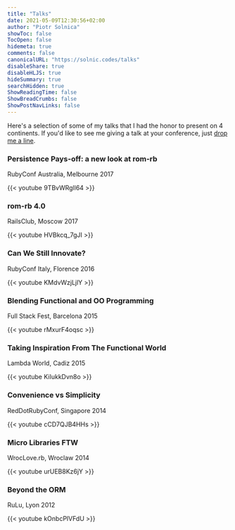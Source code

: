 ```yaml
---
title: "Talks"
date: 2021-05-09T12:30:56+02:00
author: "Piotr Solnica"
showToc: false
TocOpen: false
hidemeta: true
comments: false
canonicalURL: "https://solnic.codes/talks"
disableShare: true
disableHLJS: true
hideSummary: true
searchHidden: true
ShowReadingTime: false
ShowBreadCrumbs: false
ShowPostNavLinks: false
---
```


Here's a selection of some of my talks that I had the honor to present on 4 continents. If you'd like to see me giving a talk at your conference, just [drop me a line](https://solnic.codes/contact/).

### Persistence Pays-off: a new look at rom-rb

RubyConf Australia, Melbourne 2017

{{< youtube 9TBvWRgll64 >}}

### rom-rb 4.0

RailsClub, Moscow 2017

{{< youtube HVBkcq_7gJI >}}

### Can We Still Innovate?

RubyConf Italy, Florence 2016

{{< youtube KMdvWzjLjlY >}}

### Blending Functional and OO Programming

Full Stack Fest, Barcelona 2015

{{< youtube rMxurF4oqsc >}}

### Taking Inspiration From The Functional World

Lambda World, Cadiz 2015

{{< youtube KiIukkDvn8o >}}

### Convenience vs Simplicity

RedDotRubyConf, Singapore 2014

{{< youtube cCD7QJB4HHs >}}

### Micro Libraries FTW

WrocLove.rb, Wroclaw 2014

{{< youtube urUEB8Kz6jY >}}

### Beyond the ORM

RuLu, Lyon 2012

{{< youtube kOnbcPlVFdU >}}

